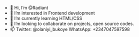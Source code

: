 - 👋 Hi, I’m @Radiant
- 👀 I’m interested in Frontend development
- 🌱 I’m currently learning HTML/CSS
- 💞️ I’m looking to collaborate on projects, open source codes. 
- 📫 Twitter: @olaniyi_bukoye
     WhatsApp: +2347047597598

<!---
HarbeyTech/HarbeyTech is a ✨ special ✨ repository because its `README.md` (this file) appears on your GitHub profile.
You can click the Preview link to take a look at your changes.
--->
